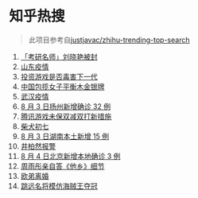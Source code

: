 # 知乎热搜

> 此项目参考自[justjavac/zhihu-trending-top-search](https://github.com/justjavac/zhihu-trending-top-search/blob/main/utils.ts)

<!-- BEGIN -->
  <!-- 最后更新时间:Wed Aug 04 2021 14:09:33 GMT+0000 (Coordinated Universal Time) -->
  1. [「考研名师」刘晓艳被封](https://www.zhihu.com/search?q=刘晓艳)
1. [山东疫情](https://www.zhihu.com/search?q=山东)
1. [投资游戏是否毒害下一代](https://www.zhihu.com/search?q=网络游戏)
1. [中国包揽女子平衡木金银牌](https://www.zhihu.com/search?q=平衡木)
1. [武汉疫情](https://www.zhihu.com/search?q=武汉疫情)
1. [8 月 3 日扬州新增确诊 32 例](https://www.zhihu.com/search?q=扬州)
1. [腾讯游戏未保双减双打新措施](https://www.zhihu.com/search?q=腾讯游戏)
1. [柴犬初七](https://www.zhihu.com/search?q=柴犬初七)
1. [8 月 3 日湖南本土新增 15 例](https://www.zhihu.com/search?q=湖南疫情)
1. [井柏然报警](https://www.zhihu.com/search?q=井柏然)
1. [8 月 4 日北京新增本地确诊 3 例](https://www.zhihu.com/search?q=北京疫情)
1. [周雨彤亲自答《他乡》细节](https://www.zhihu.com/search?q=我在他乡挺好的)
1. [欧弟离婚](https://www.zhihu.com/search?q=欧弟)
1. [跳远名将模仿海贼王夺冠](https://www.zhihu.com/search?q=海贼王)
  <!-- END -->